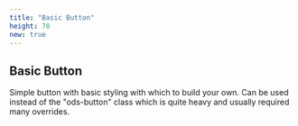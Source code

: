 ```yaml
---
title: "Basic Button"
height: 70
new: true
---
```



## Basic Button

Simple button with basic styling with which to build your own. Can be used instead of the "ods-button" class which is quite heavy and usually required many overrides.
